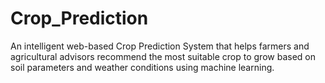 # Crop_Prediction
An intelligent web-based Crop Prediction System that helps farmers and agricultural advisors recommend the most suitable crop to grow based on soil parameters and weather conditions using machine learning.
